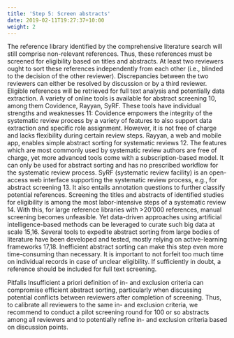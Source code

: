 ```yaml
---
title: 'Step 5: Screen abstracts'
date: 2019-02-11T19:27:37+10:00
weight: 2
---
```


The reference library identified by the comprehensive literature search will still comprise non-relevant references. Thus, these references must be screened for eligibility based on titles and abstracts. At least two reviewers ought to sort these references independently from each other (i.e., blinded to the decision of the other reviewer). Discrepancies between the two reviewers can either be resolved by discussion or by a third reviewer. Eligible references will be retrieved for full text analysis and potentially data extraction.
A variety of online tools is available for abstract screening 10, among them Covidence, Rayyan, SyRF. These tools have individual strengths and weaknesses 11: Covidence empowers the integrity of the systematic review process by a variety of features to also support data extraction and specific role assignment. However, it is not free of charge and lacks flexibility during certain review steps. Rayyan, a web and mobile app, enables simple abstract sorting for systematic reviews 12. The features which are most commonly used by systematic review authors are free of charge, yet more advanced tools come with a subscription-based model. It can only be used for abstract sorting and has no prescribed workflow for the systematic review process. SyRF (systematic review facility) is an open-access web interface supporting the systematic review process, e.g., for abstract screening 13. It also entails annotation questions to further classify potential references. 
Screening the titles and abstracts of identified studies for eligibility is among the most labor-intensive steps of a systematic review 14. With this, for large reference libraries with >20’000 references, manual screening becomes unfeasible. Yet data-driven approaches using artificial intelligence-based methods can be leveraged to curate such big data at scale 15,16. Several tools to expedite abstract sorting from large bodies of literature have been developed and tested, mostly relying on active-learning frameworks 17,18.
Inefficient abstract sorting can make this step even more time-consuming than necessary. It is important to not forfeit too much time on individual records in case of unclear eligibility. If sufficiently in doubt, a reference should be included for full text screening.

Pitfalls
Insufficient a priori definition of in- and exclusion criteria can compromise efficient abstract sorting, particularly when discussing potential conflicts between reviewers after completion of screening. Thus, to calibrate all reviewers to the same in- and exclusion criteria, we recommend to conduct a pilot screening round for 100 or so abstracts among all reviewers and to potentially refine in- and exclusion criteria based on discussion points.

